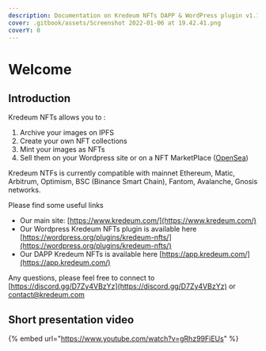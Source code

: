 ```yaml
---
description: Documentation on Kredeum NFTs DAPP & WordPress plugin v1.1.0
cover: .gitbook/assets/Screenshot 2022-01-06 at 19.42.41.png
coverY: 0
---
```


# Welcome

## Introduction

Kredeum NFTs allows you to :

1. Archive your images on IPFS
2. Create your own NFT collections
3. Mint your images as NFTs
4. Sell them on your Wordpress site or on a NFT MarketPlace ([OpenSea](https://opensea.io/))

Kredeum NTFs is currently compatible with mainnet Ethereum, Matic, Arbitrum, Optimism, BSC (Binance Smart Chain), Fantom, Avalanche, Gnosis networks.



Please find some useful links

* Our main site: [https://www.kredeum.com/](https://www.kredeum.com/)
* Our Wordpress Kredeum NFTs plugin is available here [https://wordpress.org/plugins/kredeum-nfts/](https://wordpress.org/plugins/kredeum-nfts/)
* Our DAPP Kredeum NFTs is available here [https://app.kredeum.com/](https://app.kredeum.com/)



Any questions, please feel free to connect to [https://discord.gg/D7Zy4VBzYz](https://discord.gg/D7Zy4VBzYz) or [contact@kredeum.com](mailto:contact@kredeum.com)

## Short presentation video

{% embed url="https://www.youtube.com/watch?v=gRhz99FiEUs" %}
